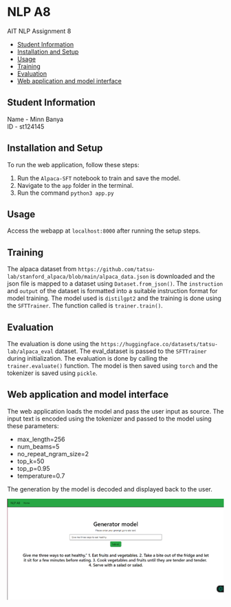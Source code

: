 # NLP A8
 AIT NLP Assignment 8

- [Student Information](#student-information)
- [Installation and Setup](#installation-and-setup)
- [Usage](#usage)
- [Training](#training)
- [Evaluation](#evaluation)
- [Web application and model interface](#web-application-and-model-interface)

## Student Information
Name - Minn Banya  
ID - st124145

## Installation and Setup
To run the web application, follow these steps:
1. Run the `Alpaca-SFT` notebook to train and save the model.
2. Navigate to the `app` folder in the terminal.
3. Run the command `python3 app.py`

## Usage
Access the webapp at `localhost:8000` after running the setup steps.

## Training
The alpaca dataset from `https://github.com/tatsu-lab/stanford_alpaca/blob/main/alpaca_data.json` is downloaded and the json file is mapped to a dataset using `Dataset.from_json()`. The `instruction` and `output` of the dataset is formatted into a suitable instruction format for model training. The model used is `distilgpt2` and the training is done using the `SFTTrainer`. The function called is `trainer.train()`.

## Evaluation
The evaluation is done using the `https://huggingface.co/datasets/tatsu-lab/alpaca_eval` dataset. The eval_dataset is passed to the `SFTTrainer` during initialization. The evaluation is done by calling the `trainer.evaluate()` function. The model is then saved using `torch` and the tokenizer is saved using `pickle`.

## Web application and model interface
The web application loads the model and pass the user input as source. The input text is encoded using the tokenizer and passed to the model using these parameters:
- max_length=256
- num_beams=5
- no_repeat_ngram_size=2
- top_k=50
- top_p=0.95
- temperature=0.7

The generation by the model is decoded and displayed back to the user.


![alt text](image.png)
